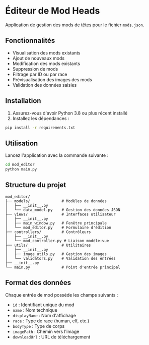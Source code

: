 # Éditeur de Mod Heads

Application de gestion des mods de têtes pour le fichier `mods.json`.

## Fonctionnalités

- Visualisation des mods existants
- Ajout de nouveaux mods
- Modification des mods existants
- Suppression de mods
- Filtrage par ID ou par race
- Prévisualisation des images des mods
- Validation des données saisies

## Installation

1. Assurez-vous d'avoir Python 3.8 ou plus récent installé
2. Installez les dépendances :

```bash
pip install -r requirements.txt
```

## Utilisation

Lancez l'application avec la commande suivante :

```bash
cd mod_editor
python main.py
```

## Structure du projet

```
mod_editor/
├── models/              # Modèles de données
│   ├── __init__.py
│   └── data_model.py    # Gestion des données JSON
├── views/               # Interfaces utilisateur
│   ├── __init__.py
│   ├── main_window.py   # Fenêtre principale
│   └── mod_editor.py    # Formulaire d'édition
├── controllers/         # Contrôleurs
│   ├── __init__.py
│   └── mod_controller.py # Liaison modèle-vue
├── utils/               # Utilitaires
│   ├── __init__.py
│   ├── image_utils.py   # Gestion des images
│   └── validators.py    # Validation des entrées
├── __init__.py
└── main.py              # Point d'entrée principal
```

## Format des données

Chaque entrée de mod possède les champs suivants :

- `id` : Identifiant unique du mod
- `name` : Nom technique
- `displayName` : Nom d'affichage
- `race` : Type de race (human, elf, etc.)
- `bodyType` : Type de corps
- `imagePath` : Chemin vers l'image
- `downloadUrl` : URL de téléchargement